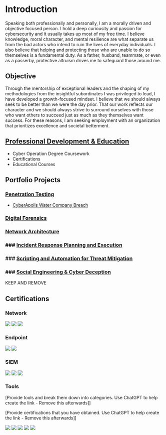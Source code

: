 # Introduction
Speaking both professionally and personally, I am a morally driven and objective focused person. I hold a deep curiousity and passion for cybersecurity and it usually takes up most of my free time. I believe knowledge, moral character, and mental resilience are what separate us from the bad actors who intend to ruin the lives of everyday individuals. I also believe that helping and protecting those who are unable to do so themselves is a fundamental duty. As a father, husband, teammate, or even as a passerby, protective altruism drives me to safeguard those around me.

## Objective
Through the mentorship of exceptional leaders and the shaping of my methodologies from the insightful subordinates I was privileged to lead, I have developed a growth-focused mindset. I believe that we should always seek to be better than we were the day prior. That our work reflects our character and we should always strive to surround ourselves with those who want others to succeed just as much as they themselves want success. For these reasons, I am seeking employment with an organization that prioritizes excellence and societal betterment.

## [Professional Development & Education](Projects/Education)
- Cyber Operation Degree Coursework 
- Certifications
- Educational Courses
  
## Portfolio Projects
### [Penetration Testing](Projects/Pen-Testing/List)
- [CyberApolis Water Company Breach](Projects/Pen-Testing/Water-Company)

### [Digital Forensics](Projects/Forensics/List)


### [Network Architecture](Projects/Network/List)


### ### [Incident Response Planning and Execution](Projects/IRP/List)


### ### [Scripting and Automation for Threat Mitigation](Projects/Script/List)


### ### [Social Engineering & Cyber Deception](Projects/Deception/List)





KEEP AND REMOVE
## Certifications

### Network
<div>
    <img src="https://img.shields.io/badge/-Wireshark-1679A7?&style=for-the-badge&logo=Wireshark&logoColor=white" />
    <img src="https://img.shields.io/badge/-Suricata-EF3B2D?&style=for-the-badge&logo=Suricata&logoColor=white" />
    <img src="https://img.shields.io/badge/-Zeek-777BB4?&style=for-the-badge&logo=Zeek&logoColor=white" />
</div>

### Endpoint
<div>
    <img src="https://img.shields.io/badge/-Microsoft_Defender_for_Endpoint-00A4EF?&style=for-the-badge&logo=Microsoft&logoColor=white" />
    <img src="https://img.shields.io/badge/-Velociraptor-4B275F?&style=for-the-badge&logo=Velociraptor&logoColor=white" />
</div>

### SIEM
<div>
    <img src="https://img.shields.io/badge/-Microsoft_Sentinel-0078D4?&style=for-the-badge&logo=Microsoft&logoColor=white" />
    <img src="https://img.shields.io/badge/-Splunk-000000?&style=for-the-badge&logo=Splunk&logoColor=white" />
    <img src="https://img.shields.io/badge/-Elastic-005571?&style=for-the-badge&logo=Elastic&logoColor=white" />
</div>

### Tools 
[Provide tools and break them down into categories. Use ChatGPT to help create the link - Remove this afterwards]]

[Provide certifications that you have obtained. Use ChatGPT to help create the link - Remove this afterwards]]
<div>
<img src="https://img.shields.io/badge/-Security%2B-FF0000?&style=for-the-badge&logo=CompTIA&logoColor=white" />
<img src="https://img.shields.io/badge/-Network%2B-007ACC?&style=for-the-badge&logo=CompTIA&logoColor=white" />
<img src="https://img.shields.io/badge/-A%2B-4D4D4D?&style=for-the-badge&logo=CompTIA&logoColor=white" />
<img src="https://img.shields.io/badge/-CDSA-006400?&style=for-the-badge&logoColor=white" />
<img src="https://img.shields.io/badge/-CCD-000080?&style=for-the-badge&logoColor=white" />
</div>
